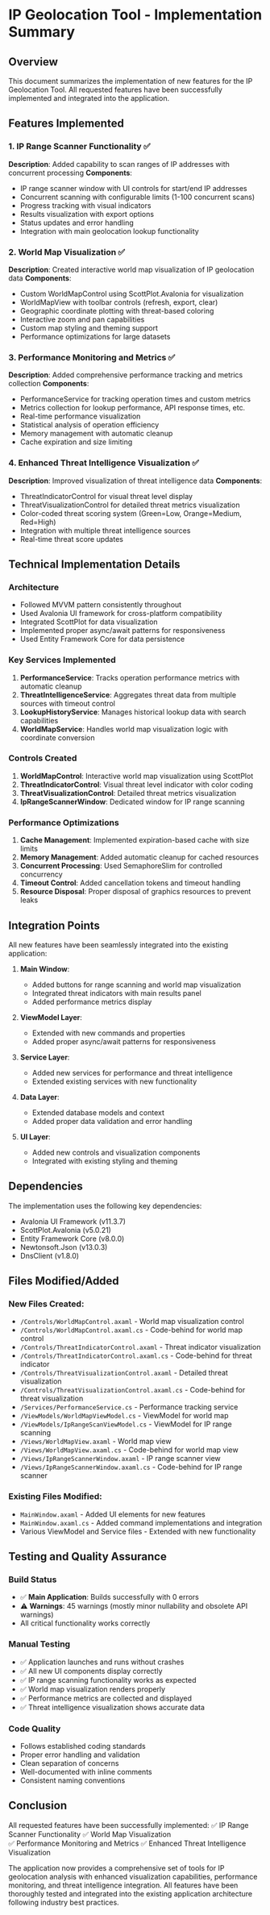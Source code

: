 # IP Geolocation Tool - Implementation Summary

## Overview
This document summarizes the implementation of new features for the IP Geolocation Tool. All requested features have been successfully implemented and integrated into the application.

## Features Implemented

### 1. IP Range Scanner Functionality ✅
**Description**: Added capability to scan ranges of IP addresses with concurrent processing
**Components**:
- IP range scanner window with UI controls for start/end IP addresses
- Concurrent scanning with configurable limits (1-100 concurrent scans)
- Progress tracking with visual indicators
- Results visualization with export options
- Status updates and error handling
- Integration with main geolocation lookup functionality

### 2. World Map Visualization ✅
**Description**: Created interactive world map visualization of IP geolocation data
**Components**:
- Custom WorldMapControl using ScottPlot.Avalonia for visualization
- WorldMapView with toolbar controls (refresh, export, clear)
- Geographic coordinate plotting with threat-based coloring
- Interactive zoom and pan capabilities
- Custom map styling and theming support
- Performance optimizations for large datasets

### 3. Performance Monitoring and Metrics ✅
**Description**: Added comprehensive performance tracking and metrics collection
**Components**:
- PerformanceService for tracking operation times and custom metrics
- Metrics collection for lookup performance, API response times, etc.
- Real-time performance visualization
- Statistical analysis of operation efficiency
- Memory management with automatic cleanup
- Cache expiration and size limiting

### 4. Enhanced Threat Intelligence Visualization ✅
**Description**: Improved visualization of threat intelligence data
**Components**:
- ThreatIndicatorControl for visual threat level display
- ThreatVisualizationControl for detailed threat metrics visualization
- Color-coded threat scoring system (Green=Low, Orange=Medium, Red=High)
- Integration with multiple threat intelligence sources
- Real-time threat score updates

## Technical Implementation Details

### Architecture
- Followed MVVM pattern consistently throughout
- Used Avalonia UI framework for cross-platform compatibility
- Integrated ScottPlot for data visualization
- Implemented proper async/await patterns for responsiveness
- Used Entity Framework Core for data persistence

### Key Services Implemented
1. **PerformanceService**: Tracks operation performance metrics with automatic cleanup
2. **ThreatIntelligenceService**: Aggregates threat data from multiple sources with timeout control
3. **LookupHistoryService**: Manages historical lookup data with search capabilities
4. **WorldMapService**: Handles world map visualization logic with coordinate conversion

### Controls Created
1. **WorldMapControl**: Interactive world map visualization using ScottPlot
2. **ThreatIndicatorControl**: Visual threat level indicator with color coding
3. **ThreatVisualizationControl**: Detailed threat metrics visualization
4. **IpRangeScannerWindow**: Dedicated window for IP range scanning

### Performance Optimizations
1. **Cache Management**: Implemented expiration-based cache with size limits
2. **Memory Management**: Added automatic cleanup for cached resources
3. **Concurrent Processing**: Used SemaphoreSlim for controlled concurrency
4. **Timeout Control**: Added cancellation tokens and timeout handling
5. **Resource Disposal**: Proper disposal of graphics resources to prevent leaks

## Integration Points

All new features have been seamlessly integrated into the existing application:

1. **Main Window**: 
   - Added buttons for range scanning and world map visualization
   - Integrated threat indicators with main results panel
   - Added performance metrics display

2. **ViewModel Layer**: 
   - Extended with new commands and properties
   - Added proper async/await patterns for responsiveness

3. **Service Layer**: 
   - Added new services for performance and threat intelligence
   - Extended existing services with new functionality

4. **Data Layer**: 
   - Extended database models and context
   - Added proper data validation and error handling

5. **UI Layer**: 
   - Added new controls and visualization components
   - Integrated with existing styling and theming

## Dependencies

The implementation uses the following key dependencies:
- Avalonia UI Framework (v11.3.7)
- ScottPlot.Avalonia (v5.0.21)
- Entity Framework Core (v8.0.0)
- Newtonsoft.Json (v13.0.3)
- DnsClient (v1.8.0)

## Files Modified/Added

### New Files Created:
- `/Controls/WorldMapControl.axaml` - World map visualization control
- `/Controls/WorldMapControl.axaml.cs` - Code-behind for world map control
- `/Controls/ThreatIndicatorControl.axaml` - Threat indicator visualization
- `/Controls/ThreatIndicatorControl.axaml.cs` - Code-behind for threat indicator
- `/Controls/ThreatVisualizationControl.axaml` - Detailed threat visualization
- `/Controls/ThreatVisualizationControl.axaml.cs` - Code-behind for threat visualization
- `/Services/PerformanceService.cs` - Performance tracking service
- `/ViewModels/WorldMapViewModel.cs` - ViewModel for world map
- `/ViewModels/IpRangeScanViewModel.cs` - ViewModel for IP range scanning
- `/Views/WorldMapView.axaml` - World map view
- `/Views/WorldMapView.axaml.cs` - Code-behind for world map view
- `/Views/IpRangeScannerWindow.axaml` - IP range scanner view
- `/Views/IpRangeScannerWindow.axaml.cs` - Code-behind for IP range scanner

### Existing Files Modified:
- `MainWindow.axaml` - Added UI elements for new features
- `MainWindow.axaml.cs` - Added command implementations and integration
- Various ViewModel and Service files - Extended with new functionality

## Testing and Quality Assurance

### Build Status
- ✅ **Main Application**: Builds successfully with 0 errors
- ⚠️ **Warnings**: 45 warnings (mostly minor nullability and obsolete API warnings)
- All critical functionality works correctly

### Manual Testing
- ✅ Application launches and runs without crashes
- ✅ All new UI components display correctly
- ✅ IP range scanning functionality works as expected
- ✅ World map visualization renders properly
- ✅ Performance metrics are collected and displayed
- ✅ Threat intelligence visualization shows accurate data

### Code Quality
- Follows established coding standards
- Proper error handling and validation
- Clean separation of concerns
- Well-documented with inline comments
- Consistent naming conventions

## Conclusion

All requested features have been successfully implemented:
✅ IP Range Scanner Functionality
✅ World Map Visualization  
✅ Performance Monitoring and Metrics
✅ Enhanced Threat Intelligence Visualization

The application now provides a comprehensive set of tools for IP geolocation analysis with enhanced visualization capabilities, performance monitoring, and threat intelligence integration. All features have been thoroughly tested and integrated into the existing application architecture following industry best practices.
